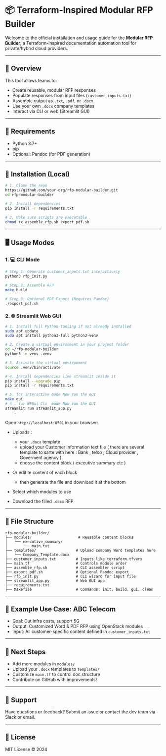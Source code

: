 # 📦 Terraform-Inspired Modular RFP Builder

Welcome to the official installation and usage guide for the **Modular RFP Builder**, a Terraform-inspired documentation automation tool for private/hybrid cloud providers.

---

## 🚀 Overview

This tool allows teams to:
- Create reusable, modular RFP responses
- Populate responses from input files (`customer_inputs.txt`)
- Assemble output as `.txt`, `.pdf`, or `.docx`
- Use your own `.docx` company templates
- Interact via CLI or web (Streamlit GUI)

---

## 🧰 Requirements

- Python 3.7+
- pip
- Optional: Pandoc (for PDF generation)

---

## 🔧 Installation (Local)

```bash
# 1. Clone the repo
https://github.com/your-org/rfp-modular-builder.git
cd rfp-modular-builder

# 2. Install dependencies
pip install -r requirements.txt

# 3. Make sure scripts are executable
chmod +x assemble_rfp.sh export_pdf.sh
```

---

## 🖥️ Usage Modes

### 1. 💻 CLI Mode

```bash
# Step 1: Generate customer_inputs.txt interactively
python3 rfp_init.py

# Step 2: Assemble RFP
make build

# Step 3: Optional PDF Export (Requires Pandoc)
./export_pdf.sh
```

### 2. 🌐 Streamlit Web GUI

```bash
# 1. Install full Python tooling if not already installed
sudo apt update
sudo apt install python3-full python3-venv

# 2. Create a virtual environment in your project folder
cd ~/rfp-modular-builder
python3 -m venv .venv

# 3. Activate the virtual environment
source .venv/bin/activate

# 4. Install dependencies like streamlit inside it
pip install --upgrade pip
pip install -r requirements.txt

# 5. for interactive mode Now run the GUI
make gui
# 6 . for WEBui Cli  mode Now run the GUI
streamlit run streamlit_app.py
    -


```
Open `http://localhost:8501` in your browser:
- Uploads : 
    - your `.docx` template
    - upload your Customer information text file ( there are several template to sarte with here : Bank , telco , Cloud provider , Goverment agency )
    - choose the content block ( executive summary etc )

-  Or edit te content of each block

    - then generate the file and download it at the bottom 

- Select which modules to use
- Download the filled `.docx` RFP

---

## 🧩 File Structure

```
rfp-modular-builder/
├── modules/                     # Reusable content blocks
│   └── executive_summary/
│       └── main.txt
├── templates/                  # Upload company Word templates here
│   └── Company_Template.docx
├── customer_inputs.txt         # Inputs like terraform.tfvars
├── main.tf                     # Controls module order
├── assemble_rfp.sh             # CLI assembler script
├── export_pdf.sh               # Optional Pandoc export
├── rfp_init.py                 # CLI wizard for input file
├── streamlit_app.py            # Web GUI app
├── requirements.txt
├── Makefile                    # Commands: init, build, gui, clean
```

---

## 🧪 Example Use Case: ABC Telecom
- Goal: Cut infra costs, support 5G
- Output: Customized Word & PDF RFP using OpenStack modules
- Input: All customer-specific content defined in `customer_inputs.txt`

---

## 📌 Next Steps

- Add more modules in `modules/`
- Upload your `.docx` templates to `templates/`
- Customize `main.tf` to control doc structure
- Contribute on GitHub with improvements!

---

## 💬 Support
Have questions or feedback? Submit an issue or contact the dev team via Slack or email.

---

## 📜 License
MIT License © 2024
